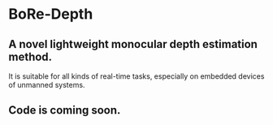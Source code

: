 # BoRe-Depth
## A novel lightweight monocular depth estimation method.

It is suitable for all kinds of real-time tasks, especially on embedded devices of unmanned systems.

## Code is coming soon.
